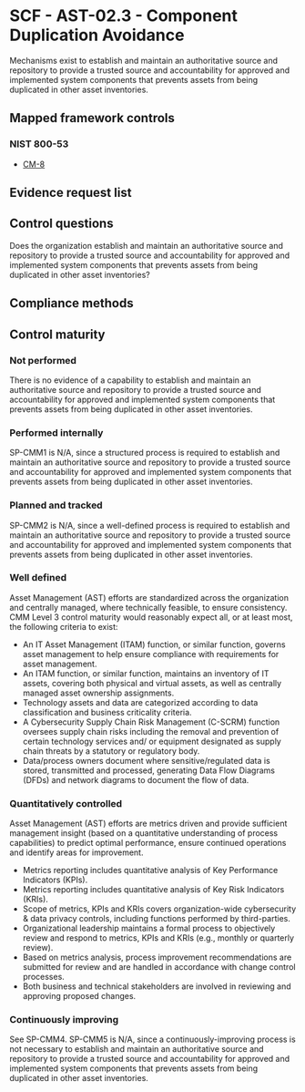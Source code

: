 # SCF - AST-02.3 - Component Duplication Avoidance
Mechanisms exist to establish and maintain an authoritative source and repository to provide a trusted source and accountability for approved and implemented system components that prevents assets from being duplicated in other asset inventories.
## Mapped framework controls
### NIST 800-53
- [CM-8](../nist80053/cm-8.md)

## Evidence request list


## Control questions
Does the organization establish and maintain an authoritative source and repository to provide a trusted source and accountability for approved and implemented system components that prevents assets from being duplicated in other asset inventories?

## Compliance methods


## Control maturity
### Not performed
There is no evidence of a capability to establish and maintain an authoritative source and repository to provide a trusted source and accountability for approved and implemented system components that prevents assets from being duplicated in other asset inventories.

### Performed internally
SP-CMM1 is N/A, since a structured process is required to establish and maintain an authoritative source and repository to provide a trusted source and accountability for approved and implemented system components that prevents assets from being duplicated in other asset inventories.

### Planned and tracked
SP-CMM2 is N/A, since a well-defined process is required to establish and maintain an authoritative source and repository to provide a trusted source and accountability for approved and implemented system components that prevents assets from being duplicated in other asset inventories.

### Well defined
Asset Management (AST) efforts are standardized across the organization and centrally managed, where technically feasible, to ensure consistency. CMM Level 3 control maturity would reasonably expect all, or at least most, the following criteria to exist:
- An IT Asset Management (ITAM) function, or similar function, governs asset management to help ensure compliance with requirements for asset management.
- An ITAM function, or similar function, maintains an inventory of IT assets, covering both physical and virtual assets, as well as centrally managed asset ownership assignments.
- Technology assets and data are categorized according to data classification and business criticality criteria.
- A Cybersecurity Supply Chain Risk Management (C-SCRM) function oversees supply chain risks including the removal and prevention of certain technology services and/ or equipment designated as supply chain threats by a statutory or regulatory body.
- Data/process owners document where sensitive/regulated data is stored, transmitted and processed, generating Data Flow Diagrams (DFDs) and network diagrams to document the flow of data.

### Quantitatively controlled
Asset Management (AST) efforts are metrics driven and provide sufficient management insight (based on a quantitative understanding of process capabilities) to predict optimal performance, ensure continued operations and identify areas for improvement.
- Metrics reporting includes quantitative analysis of Key Performance Indicators (KPIs).
- Metrics reporting includes quantitative analysis of Key Risk Indicators (KRIs).
- Scope of metrics, KPIs and KRIs covers organization-wide cybersecurity & data privacy controls, including functions performed by third-parties.
- Organizational leadership maintains a formal process to objectively review and respond to metrics, KPIs and KRIs (e.g., monthly or quarterly review).
- Based on metrics analysis, process improvement recommendations are submitted for review and are handled in accordance with change control processes.
- Both business and technical stakeholders are involved in reviewing and approving proposed changes.

### Continuously improving
See SP-CMM4. SP-CMM5 is N/A, since a continuously-improving process is not necessary to establish and maintain an authoritative source and repository to provide a trusted source and accountability for approved and implemented system components that prevents assets from being duplicated in other asset inventories.
